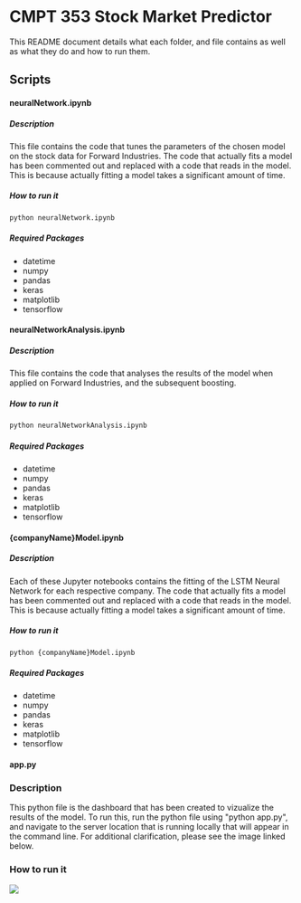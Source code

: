 # CMPT 353 Stock Market Predictor

This README document details what each folder, and file contains as well as what they do and how to run them.

## Scripts

#### neuralNetwork.ipynb

##### Description

This file contains the code that tunes the parameters of the chosen model on the stock data for Forward Industries.  The code that actually fits a model has been commented out and replaced with a code that reads in the model.  This is because actually fitting a model takes a significant amount of time.

##### How to run it
```python
python neuralNetwork.ipynb
```
##### Required Packages

* datetime
* numpy
* pandas
* keras
* matplotlib
* tensorflow

#### neuralNetworkAnalysis.ipynb

##### Description

This file contains the code that analyses the results of the model when applied on Forward Industries, and the subsequent boosting.

##### How to run it
```python
python neuralNetworkAnalysis.ipynb
```
##### Required Packages

* datetime
* numpy
* pandas
* keras
* matplotlib
* tensorflow

#### {companyName}Model.ipynb

##### Description

Each of these Jupyter notebooks contains the fitting of the LSTM Neural Network for each respective company.  The code that actually fits a model has been commented out and replaced with a code that reads in the model.  This is because actually fitting a model takes a significant amount of time.

##### How to run it
```python
python {companyName}Model.ipynb
```

##### Required Packages

* datetime
* numpy
* pandas
* keras
* matplotlib
* tensorflow



#### app.py

### Description

This python file is the dashboard that has been created to vizualize the results of the model.  To run this, run the python file using "python app.py", and navigate to the server location that is running locally that will appear in the command line.  For additional clarification, please see the image linked below.

### How to run it

![](https://drive.google.com/file/d/1GXyUv3Yyr1oNyWF3LiUVMf6oHuciexmt/view?usp=sharing)
